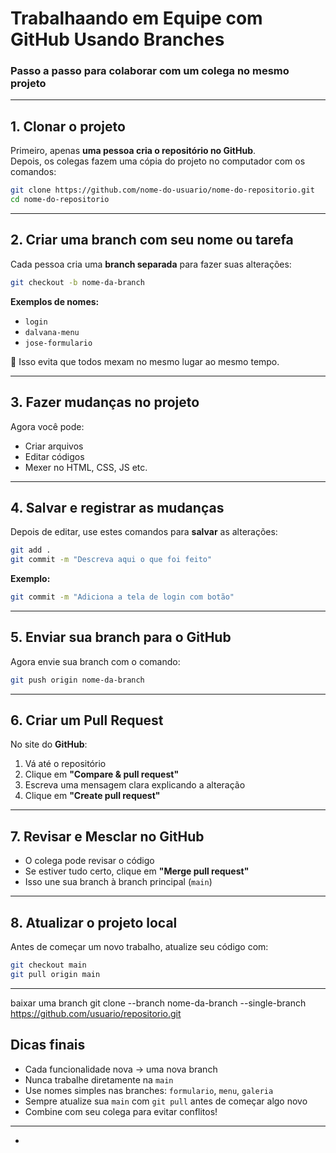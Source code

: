 # Trabalhaando em Equipe com GitHub Usando Branches

### Passo a passo para colaborar com um colega no mesmo projeto

---

##  1. Clonar o projeto

 Primeiro, apenas **uma pessoa cria o repositório no GitHub**.  
Depois, os colegas fazem uma cópia do projeto no computador com os comandos:

```bash
git clone https://github.com/nome-do-usuario/nome-do-repositorio.git
cd nome-do-repositorio
```

---

## 2. Criar uma branch com seu nome ou tarefa

Cada pessoa cria uma **branch separada** para fazer suas alterações:

```bash
git checkout -b nome-da-branch
```

**Exemplos de nomes:**
- `login`
- `dalvana-menu`
- `jose-formulario`

🔄 Isso evita que todos mexam no mesmo lugar ao mesmo tempo.

---

##  3. Fazer mudanças no projeto

Agora você pode:
- Criar arquivos
- Editar códigos
- Mexer no HTML, CSS, JS etc.

---

##  4. Salvar e registrar as mudanças

Depois de editar, use estes comandos para **salvar** as alterações:

```bash
git add .
git commit -m "Descreva aqui o que foi feito"
```

**Exemplo:**

```bash
git commit -m "Adiciona a tela de login com botão"
```

---

##  5. Enviar sua branch para o GitHub

Agora envie sua branch com o comando:

```bash
git push origin nome-da-branch
```

---

##  6. Criar um Pull Request

No site do **GitHub**:

1. Vá até o repositório
2. Clique em **"Compare & pull request"**
3. Escreva uma mensagem clara explicando a alteração
4. Clique em **"Create pull request"**

---

##  7. Revisar e Mesclar no GitHub

- O colega pode revisar o código
- Se estiver tudo certo, clique em **"Merge pull request"**
- Isso une sua branch à branch principal (`main`)

---

##  8. Atualizar o projeto local

Antes de começar um novo trabalho, atualize seu código com:

```bash
git checkout main
git pull origin main
```

---

baixar uma branch
git clone --branch nome-da-branch --single-branch https://github.com/usuario/repositorio.git

##  Dicas finais

- Cada funcionalidade nova → uma nova branch
-  Nunca trabalhe diretamente na `main`
-  Use nomes simples nas branches: `formulario`, `menu`, `galeria`
-  Sempre atualize sua `main` com `git pull` antes de começar algo novo
-  Combine com seu colega para evitar conflitos!

---
*
